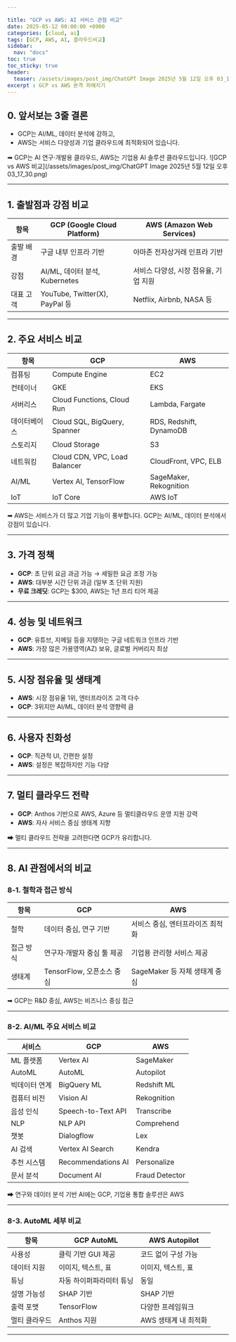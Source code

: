 ```yaml
---

title: "GCP vs AWS: AI 서비스 관점 비교"
date: 2025-05-12 00:00:00 +0900
categories: [cloud, ai]
tags: [GCP, AWS, AI, 클라우드비교]
sidebar:
  nav: "docs"
toc: true
toc_sticky: true
header:
  teaser: /assets/images/post_img/ChatGPT Image 2025년 5월 12일 오후 03_17_30.png
excerpt : GCP vs AWS 본격 파해치기
---
```


## 0. 앞서보는 3줄 결론 

- GCP는 AI/ML, 데이터 분석에 강하고,
- AWS는 서비스 다양성과 기업 클라우드에 최적화되어 있습니다.


➡ GCP는 AI 연구·개발용 클라우드, AWS는 기업용 AI 솔루션 클라우드입니다.
![GCP vs AWS 비교](/assets/images/post_img/ChatGPT Image 2025년 5월 12일 오후 03_17_30.png)

---

## 1. 출발점과 강점 비교

| 항목    | GCP (Google Cloud Platform)   | AWS (Amazon Web Services) |
| ----- | ----------------------------- | ------------------------- |
| 출발 배경 | 구글 내부 인프라 기반                  | 아마존 전자상거래 인프라 기반          |
| 강점    | AI/ML, 데이터 분석, Kubernetes     | 서비스 다양성, 시장 점유율, 기업 지원    |
| 대표 고객 | YouTube, Twitter(X), PayPal 등 | Netflix, Airbnb, NASA 등   |

---

## 2. 주요 서비스 비교

| 항목     | GCP                           | AWS                     |
| ------ | ----------------------------- | ----------------------- |
| 컴퓨팅    | Compute Engine                | EC2                     |
| 컨테이너   | GKE                           | EKS                     |
| 서버리스   | Cloud Functions, Cloud Run    | Lambda, Fargate         |
| 데이터베이스 | Cloud SQL, BigQuery, Spanner  | RDS, Redshift, DynamoDB |
| 스토리지   | Cloud Storage                 | S3                      |
| 네트워킹   | Cloud CDN, VPC, Load Balancer | CloudFront, VPC, ELB    |
| AI/ML  | Vertex AI, TensorFlow         | SageMaker, Rekognition  |
| IoT    | IoT Core                      | AWS IoT                 |

➡ AWS는 서비스가 더 많고 기업 기능이 풍부합니다. GCP는 AI/ML, 데이터 분석에서 강점이 있습니다.

---

## 3. 가격 정책

* **GCP**: 초 단위 요금 과금 가능 → 세밀한 요금 조정 가능
* **AWS**: 대부분 시간 단위 과금 (일부 초 단위 지원)
* **무료 크레딧**: GCP는 \$300, AWS는 1년 프리 티어 제공

---

## 4. 성능 및 네트워크

* **GCP**: 유튜브, 지메일 등을 지탱하는 구글 네트워크 인프라 기반
* **AWS**: 가장 많은 가용영역(AZ) 보유, 글로벌 커버리지 최상

---

## 5. 시장 점유율 및 생태계

* **AWS**: 시장 점유율 1위, 엔터프라이즈 고객 다수
* **GCP**: 3위지만 AI/ML, 데이터 분석 영향력 큼

---

## 6. 사용자 친화성

* **GCP**: 직관적 UI, 간편한 설정
* **AWS**: 설정은 복잡하지만 기능 다양

---

## 7. 멀티 클라우드 전략

* **GCP**: Anthos 기반으로 AWS, Azure 등 멀티클라우드 운영 지원 강력
* **AWS**: 자사 서비스 중심 생태계 지향

➡ 멀티 클라우드 전략을 고려한다면 GCP가 유리합니다.

---

## 8. AI 관점에서의 비교

### 8-1. 철학과 접근 방식

| 항목    | GCP                 | AWS                   |
| ----- | ------------------- | --------------------- |
| 철학    | 데이터 중심, 연구 기반       | 서비스 중심, 엔터프라이즈 최적화    |
| 접근 방식 | 연구자·개발자 중심 툴 제공     | 기업용 관리형 서비스 제공        |
| 생태계   | TensorFlow, 오픈소스 중심 | SageMaker 등 자체 생태계 중심 |

➡ GCP는 R\&D 중심, AWS는 비즈니스 중심 접근

---

### 8-2. AI/ML 주요 서비스 비교

| 서비스     | GCP                | AWS            |
| ------- | ------------------ | -------------- |
| ML 플랫폼  | Vertex AI          | SageMaker      |
| AutoML  | AutoML             | Autopilot      |
| 빅데이터 연계 | BigQuery ML        | Redshift ML    |
| 컴퓨터 비전  | Vision AI          | Rekognition    |
| 음성 인식   | Speech-to-Text API | Transcribe     |
| NLP     | NLP API            | Comprehend     |
| 챗봇      | Dialogflow         | Lex            |
| AI 검색   | Vertex AI Search   | Kendra         |
| 추천 시스템  | Recommendations AI | Personalize    |
| 문서 분석   | Document AI        | Fraud Detector |

➡ 연구와 데이터 분석 기반 AI에는 GCP, 기업용 통합 솔루션은 AWS

---

### 8-3. AutoML 세부 비교

| 항목      | GCP AutoML    | AWS Autopilot |
| ------- | ------------- | ------------- |
| 사용성     | 클릭 기반 GUI 제공  | 코드 없이 구성 가능   |
| 데이터 지원  | 이미지, 텍스트, 표   | 이미지, 텍스트, 표   |
| 튜닝      | 자동 하이퍼파라미터 튜닝 | 동일            |
| 설명 가능성  | SHAP 기반       | SHAP 기반       |
| 출력 포맷   | TensorFlow    | 다양한 프레임워크     |
| 멀티 클라우드 | Anthos 지원     | AWS 생태계 내 최적화 |

---

###
